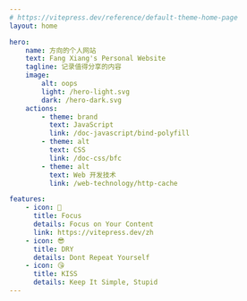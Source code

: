 ```yaml
---
# https://vitepress.dev/reference/default-theme-home-page
layout: home

hero:
    name: 方向的个人网站
    text: Fang Xiang's Personal Website
    tagline: 记录值得分享的内容
    image:
        alt: oops
        light: /hero-light.svg
        dark: /hero-dark.svg
    actions:
        - theme: brand
          text: JavaScript
          link: /doc-javascript/bind-polyfill
        - theme: alt
          text: CSS
          link: /doc-css/bfc
        - theme: alt
          text: Web 开发技术
          link: /web-technology/http-cache

features:
    - icon: 🤨
      title: Focus
      details: Focus on Your Content
      link: https://vitepress.dev/zh
    - icon: 😎
      title: DRY
      details: Dont Repeat Yourself
    - icon: 😘
      title: KISS
      details: Keep It Simple, Stupid
---
```

